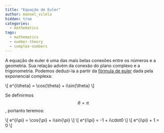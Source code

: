 ```yaml
---
title: "Equação de Euler"
author: manoel_vilela
hidden: true
categories:
  - mathematics
tags:
  - mathematics
  - number-theory
  - complex-numbers
---
```


A equação de euler é uma das mais belas conexões entre os números e a
geometria. Sua relação advém da conexão do plano complexo e a
trigonometria. Podemos deduzi-la a partir da [fórmula de euler] dada
pela exponencial complexa:


\\[ e^{i\theta} = \cos{\theta} + i\sin{\theta} \\]

Se definirmos $$ \theta = \pi $$, portanto teremos:

\\[ e^{i\pi} = \cos{\pi} + i\sin{\pi} \\]
\\[ e^{i\pi} = -1 + i\cdot0 \\]
\\[ e^{i\pi} + 1 = 0 \\]


[fórmula de euler]: https://pt.wikipedia.org/wiki/F%C3%B3rmula_de_Euler
